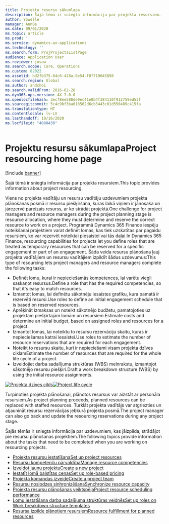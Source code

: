 ```yaml
---
title: Projektu resursu sākumlapa
description: Šajā tēmā ir sniegta informācija par projekta resursiem.
author: Yowelle
manager: AnnBe
ms.date: 09/01/2020
ms.topic: article
ms.prod: ''
ms.service: dynamics-ax-applications
ms.technology: ''
ms.search.form: ProjProjectsListPage
audience: Application User
ms.reviewer: josaw
ms.search.scope: Core, Operations
ms.custom: 82022
ms.assetid: bd2fb375-84c6-428a-8e54-f0f719045898
ms.search.region: Global
ms.author: andchoi
ms.search.validFrom: 2016-02-28
ms.dyn365.ops.version: AX 7.0.0
ms.openlocfilehash: 3ecf8ee588de9ec41e0b4f384110f912759ed53f
ms.sourcegitcommit: 5c4c9bf3ba018562d6cb3443c01d550489c415fa
ms.translationtype: HT
ms.contentlocale: lv-LV
ms.lasthandoff: 10/16/2020
ms.locfileid: "4080430"
---
```

# <a name="project-resourcing-home-page"></a><span data-ttu-id="18388-103">Projektu resursu sākumlapa</span><span class="sxs-lookup"><span data-stu-id="18388-103">Project resourcing home page</span></span>

[!include [banner](../includes/banner.md)]

<span data-ttu-id="18388-104">Šajā tēmā ir sniegta informācija par projekta resursiem.</span><span class="sxs-lookup"><span data-stu-id="18388-104">This topic provides information about project resourcing.</span></span>

<span data-ttu-id="18388-105">Viens no projekta vadītāju un resursu vadītāju uzdevumiem projekta plānošanas posmā ir resursu piešķiršana, kuras laikā viņiem ir jānosaka un jārezervē pareizais resurss, ar ko strādāt projektā.</span><span class="sxs-lookup"><span data-stu-id="18388-105">One challenge for project managers and resource managers during the project planning stage is resource allocation, where they must determine and reserve the correct resource to work on a project.</span></span> <span data-ttu-id="18388-106">Programmā Dynamics 365 Finance iespēju noteikšanai projektiem varat definēt lomas, kas tiek uzskatītas par pagaidu resursiem, ko var rezervēt noteiktai piesaistei vai tās daļai.</span><span class="sxs-lookup"><span data-stu-id="18388-106">In Dynamics 365 Finance, resourcing capabilities for projects let you define roles that are treated as temporary resources that can be reserved for a specific engagement or part of an engagement.</span></span> <span data-ttu-id="18388-107">Šāda veida resursu plānošana ļauj projekta vadītājiem un resursu vadītājiem izpildīt šādus uzdevumus:</span><span class="sxs-lookup"><span data-stu-id="18388-107">This type of resourcing lets project managers and resource managers complete the following tasks:</span></span>

- <span data-ttu-id="18388-108">Definēt lomu, kurai ir nepieciešamās kompetences, lai varētu viegli saskaņot resursus.</span><span class="sxs-lookup"><span data-stu-id="18388-108">Define a role that has the required competencies, so that it's easy to match resources.</span></span>
- <span data-ttu-id="18388-109">Izmantot lomas, lai definētu sākotnēju iesaistes grafiku, kura pamatā ir rezervēti resursi.</span><span class="sxs-lookup"><span data-stu-id="18388-109">Use roles to define an initial engagement schedule that is based on reserved resources.</span></span>
- <span data-ttu-id="18388-110">Aprēķināt izmaksas un noteikt sākotnējo budžetu, pamatojoties uz projektam piešķirtajām lomām un resursiem.</span><span class="sxs-lookup"><span data-stu-id="18388-110">Estimate costs and determine an initial budget, based on assigned roles and resources for a project.</span></span>
- <span data-ttu-id="18388-111">Izmantot lomas, lai noteiktu to resursu rezervāciju skaitu, kuras ir nepieciešamas katrai iesaistei.</span><span class="sxs-lookup"><span data-stu-id="18388-111">Use roles to estimate the number of resource reservations that are required for each engagement.</span></span>
- <span data-ttu-id="18388-112">Noteikt to resursu skaitu, kuri ir nepieciešami visam projekta dzīves ciklam</span><span class="sxs-lookup"><span data-stu-id="18388-112">Estimate the number of resources that are required for the whole life cycle of a project.</span></span>
- <span data-ttu-id="18388-113">Izveidojiet darba sadalījuma struktūras (WBS) melnrakstu, izmantojot sākotnējo resursu piešķiri.</span><span class="sxs-lookup"><span data-stu-id="18388-113">Draft a work breakdown structure (WBS) by using the initial resource assignments.</span></span>

<span data-ttu-id="18388-114">[![Projekta dzīves cikls](./media/projectresourcing02-1024x812.jpg)](./media/projectresourcing02.jpg)</span><span class="sxs-lookup"><span data-stu-id="18388-114">[![Project life cycle](./media/projectresourcing02-1024x812.jpg)](./media/projectresourcing02.jpg)</span></span>

<span data-ttu-id="18388-115">Turpinoties projekta plānošanai, plānotos resursus var aizstāt ar personāla resursiem.</span><span class="sxs-lookup"><span data-stu-id="18388-115">As project planning proceeds, planned resources can be replaced with staffed resources.</span></span> <span data-ttu-id="18388-116">Turklāt projekta vadītājs var atgriezties un atjaunināt resursu rezervācijas jebkurā projekta posmā.</span><span class="sxs-lookup"><span data-stu-id="18388-116">The project manager can also go back and update the resourcing reservations during any project stage.</span></span>

<span data-ttu-id="18388-117">Šajās tēmās ir sniegta informācija par uzdevumiem, kas jāizpilda, strādājot pie resursu plānošanas projektiem.</span><span class="sxs-lookup"><span data-stu-id="18388-117">The following topics provide information about the tasks that need to be completed when you are working on resourcing projects.</span></span>

- [<span data-ttu-id="18388-118">Projekta resursu iestatīšana</span><span class="sxs-lookup"><span data-stu-id="18388-118">Set up project resources</span></span>](set-up-project-resources.md)
- [<span data-ttu-id="18388-119">Resursu kompetenču pārvaldība</span><span class="sxs-lookup"><span data-stu-id="18388-119">Manage resource competencies</span></span>](manage-resource-competencies.md)
- [<span data-ttu-id="18388-120">Izveidot jaunu projektu</span><span class="sxs-lookup"><span data-stu-id="18388-120">Create a new project</span></span>](create-new-project.md)
- [<span data-ttu-id="18388-121">Iestatīt lomā balstītas cenas</span><span class="sxs-lookup"><span data-stu-id="18388-121">Set up role-based pricing</span></span>](set-up-role-based-pricing.md)
- [<span data-ttu-id="18388-122">Projekta komandas izveide</span><span class="sxs-lookup"><span data-stu-id="18388-122">Create a project team</span></span>](create-project-team.md)
- [<span data-ttu-id="18388-123">Resursu noslodzes sinhronizēšana</span><span class="sxs-lookup"><span data-stu-id="18388-123">Synchronize resource capacity</span></span>](synchronize-resource-capacity.md)
- [<span data-ttu-id="18388-124">Projekta resursu plānošanas veiktspēja</span><span class="sxs-lookup"><span data-stu-id="18388-124">Project resource scheduling performance</span></span>](project-scheduling-performance.md)
- [<span data-ttu-id="18388-125">Lomu iestatīšana darba sadalījuma struktūras veidnēs</span><span class="sxs-lookup"><span data-stu-id="18388-125">Set up roles on Work breakdown structure templates</span></span>](set-up-roles-wbs-template.md)
- [<span data-ttu-id="18388-126">Resursa izpilde plānotiem resursiem</span><span class="sxs-lookup"><span data-stu-id="18388-126">Resource fulfillment for planned resources</span></span>](resource-fulfillment-planned-resources.md)
